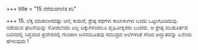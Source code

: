 +++
title = "15 ನೆರೆದುದಗಣಿತ ಕರಿ"

+++
15. ಲೆಕ್ಕ ಮಾಡಲಾಗದಷ್ಟು ಆನೆ, ಕುದುರೆ, ಶ್ರೇಷ್ಠ ರಥಗಳು ಕಾಲಾಳುಗಳು ಬಂದು ಒಟ್ಟುಗೂಡಿದುವು. ನಡೆಯುವ ಘಟನೆಯನ್ನು ನೋಡಲೆಂದು  ಎಲ್ಲ ದಿಕ್ಕುಗಳಿಂದಲೂ ಪೃಥಿವೀಶ್ವರರು ಬಂದರು. ಆ ಶ್ರೇಷ್ಠ ಮುಹೂರ್ತದ ದಿವಸದಲ್ಲಿ ಸಿದ್ಧವಾದ ಪ್ರದೇಶದಲ್ಲಿ ಗುಂಪಾಗಿ ಜನಸಮೂಹವು ಸಮುದ್ರದ ಅಲೆಗಳಂತೆ ಸೇರಿದ ಅದ್ಭುತವನ್ನು ಏನೆಂದು ಹೇಳುವುದು !